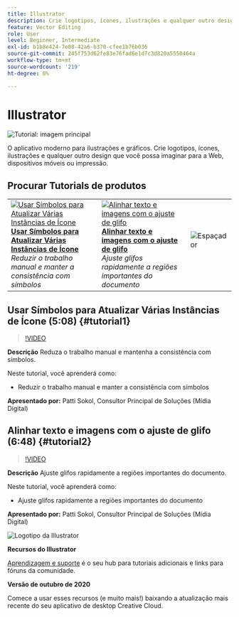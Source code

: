 ```yaml
---
title: Illustrator
description: Crie logotipos, ícones, ilustrações e qualquer outro design que você possa imaginar para a Web, dispositivos móveis ou impressão
feature: Vector Editing
role: User
level: Beginner, Intermediate
exl-id: b1b8e424-7e08-42a6-b370-cfee1b76b036
source-git-commit: 245f753d62fe83e76fad6e1d7c3d820a5550464a
workflow-type: tm+mt
source-wordcount: '219'
ht-degree: 0%

---
```


# Illustrator

![Tutorial: imagem principal](../assets/Illustrator.jpg)

O aplicativo moderno para ilustrações e gráficos. Crie logotipos, ícones, ilustrações e qualquer outro design que você possa imaginar para a Web, dispositivos móveis ou impressão.

## Procurar Tutorials de produtos

<table style="table-layout:fixed">
<tr>
 <td>
   <a href="illustrator.md#tutorial1">
      <img alt="Usar Símbolos para Atualizar Várias Instâncias de Ícone" src="../assets/Illustrator_symbols_sokol_thumbnail.jpg" />
   </a>
    <div>
   <a href="illustrator.md#tutorial1"><strong>Usar Símbolos para Atualizar Várias Instâncias de Ícone</strong></a>
    </div>
    <em>Reduzir o trabalho manual e manter a consistência com símbolos</em>
    <br>
  </td>
  <td>
    <a href="illustrator.md#tutorial2">
        <img alt="Alinhar texto e imagens com o ajuste de glifo" src="../assets/illustrator_glyphAlign_sokol_thumbnail.jpg" />
    </a>
    <div>
    <a href="illustrator.md#tutorial2"><strong>Alinhar texto e imagens com o ajuste de glifo</strong></a>
    </div>
    <em>Ajuste glifos rapidamente a regiões importantes do documento</em>
    <br>
  </td>
  <td>
    <img alt="Espaçador" src="../assets/Whitespacer.png" />
    <div>
    <br>
  </td>
</tr>
</table>

## Usar Símbolos para Atualizar Várias Instâncias de Ícone (5:08) {#tutorial1}

>[!VIDEO](https://video.tv.adobe.com/v/326816?hidetitle=true)

**Descrição**
Reduza o trabalho manual e mantenha a consistência com símbolos.

Neste tutorial, você aprenderá como:
* Reduzir o trabalho manual e manter a consistência com símbolos

**Apresentado por:**
Patti Sokol, Consultor Principal de Soluções (Mídia Digital)

## Alinhar texto e imagens com o ajuste de glifo (6:48) {#tutorial2}

>[!VIDEO](https://video.tv.adobe.com/v/326817?hidetitle=true)

**Descrição**
Ajuste glifos rapidamente a regiões importantes do documento.

Neste tutorial, você aprenderá como:
* Ajuste glifos rapidamente a regiões importantes do documento

**Apresentado por:**
Patti Sokol, Consultor Principal de Soluções (Mídia Digital)

![Logotipo da Illustrator](../assets/ai_appicon_96.png)

**Recursos do Illustrator**

[Aprendizagem e suporte](https://helpx.adobe.com/support/illustrator.html) é o seu hub para tutoriais adicionais e links para fóruns da comunidade.

**Versão de outubro de 2020**

Comece a usar esses recursos (e muito mais!) baixando a atualização mais recente do seu aplicativo de desktop Creative Cloud.
